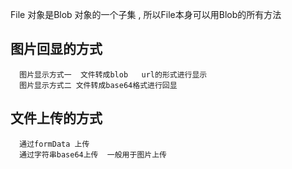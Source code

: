 File 对象是Blob 对象的一个子集 , 所以File本身可以用Blob的所有方法

## 图片回显的方式
      图片显示方式一  文件转成blob   url的形式进行显示
      图片显示方式二 文件转成base64格式进行回显
## 文件上传的方式
      通过formData 上传
      通过字符串base64上传  一般用于图片上传